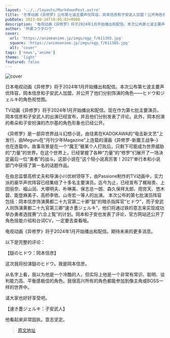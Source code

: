 ```yaml
---
layout: '../../layouts/MarkdownPost.astro'
title: '冬季动画《异修罗》公布第七波主要声优阵容，岡本信彦和子安武人加盟！公开角色视觉图'
pubDate: 2023-08-24T19:05:03+0900
description: '电视动画《异修罗》将于2024年1月开始播出和配信。本次公布第七波主要声优阵容，岡本信彦和子安武人加盟，并公开了他们分别饰演的角色——ヒドウ和ジェルキ的角色视觉图。'
author: '仲瀬コウタロウ'
cover:
  url: 'https://animeanime.jp/imgs/ogp_f/611365.jpg'
  square: 'https://animeanime.jp/imgs/ogp_f/611365.jpg'
  alt: "cover"
tags: ['news','anime']
theme: 'light'
featured: false
---
```

![cover](https://animeanime.jp/imgs/ogp_f/611365.jpg) 

日本电视动画《异修罗》将于2024年1月开始播出和配信。本次公布第七波主要声优阵容，岡本信彦和子安武人加盟，并公开了他们分别饰演的角色——ヒドウ和ジェルキ的角色视觉图。

TV动画《异修罗》将于2024年1月开始播出和配信。现在作为第七批主要演员，岡本信彦和子安武人的出演已经宣布，并且他们分别发表了评论。此外，岡本扮演的希朵和子安扮演的杰尔基的角色形象也已经公开。

《异修罗》是一部异世界战斗幻想小说，由珪素在KADOKAWA的“电击新文艺”上发行，由Meguru在“月刊少年Magazine”上连载的漫画《异修罗-新魔王战争-》也在连载中。故事背景是在一个“魔王”被某个人打败后，只剩下可能成为世界威胁的“力量”的世界。在这个世界上，已经掌握了各种“力量”的“修罗”们展开了一场决定最后一位“勇者”的战斗。这部小说在“这个轻小说真厉害！2021”单行本和小说部门中获得了第一名的话题作品。

在由总监督高桥丈夫和导演小川优树领导下，由Passione制作的TV动画中，实力派的豪华声优阵容已经集结了十多名主要演员。迄今为止，已经宣布了梶裕贵、上田丽奈、福山润、大塚明夫、朴琳美、保志总一朗、森久保祥太郎、雨宫天、悠木碧、能登麻美子、高桥李依、山寺宏一等人的出演。
本次公布的第七批演员阵容包括：岡本信彦饰演黄都二十九官第二十卿“鎹”的暗杀指挥官“ヒドウ”，而子安武人则饰演黄都二十九官第三卿“速き墨ジェルキ”，他们将通过铁的意志来实现成功举办勇者选拔赛“六合上覧”的计划。岡本和子安也发表了评论，官方网站还公开了角色技能介绍和台词CV，一定要去查看哦。

电视动画《异修罗》将于2024年1月开始播出和配信。期待未来的更多消息。

以下是完整的评论：

【鎹のヒドウ：岡本信彦】

这次我将扮演鎹のヒドウ。我是岡本信彦。

从名字上看，我以为他是一个冷酷的人，但实际上他是一个非常有常识、聪明、谈判能力高、平衡感极佳的角色。我很高兴所有的角色都能参加到像主角或BOSS一样的世界中。

请大家也好好享受吧。

【速き墨ジェルキ：子安武人】

他看起来非常固执，意志坚定。

>[原文地址](https://animeanime.jp/article/2023/08/24/79488.html)  